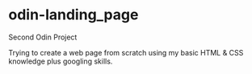 # odin-landing_page
Second Odin Project

Trying to create a web page from scratch using my basic HTML & CSS knowledge plus googling skills.
